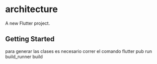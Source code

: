 # architecture

A new Flutter project.

## Getting Started

para generar las clases es necesario correr el comando flutter pub run build_runner build
